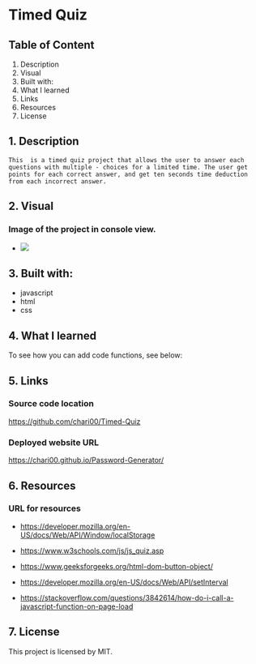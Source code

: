 # Timed Quiz

## Table of Content

1. Description
2. Visual
3. Built with:
4. What I learned
5. Links
6. Resources
7. License

## 1. Description

    This  is a timed quiz project that allows the user to answer each questions with multiple - choices for a limited time. The user get points for each correct answer, and get ten seconds time deduction from each incorrect answer.

## 2. Visual

### Image of the project in console view.

- <img src="./images/lengthrequired.png">

## 3. Built with:

- javascript
- html
- css

## 4. What I learned

To see how you can add code functions, see below:

## 5. Links

### Source code location

https://github.com/chari00/Timed-Quiz

### Deployed website URL

https://chari00.github.io/Password-Generator/

## 6. Resources

### URL for resources

- https://developer.mozilla.org/en-US/docs/Web/API/Window/localStorage

- https://www.w3schools.com/js/js_quiz.asp

- https://www.geeksforgeeks.org/html-dom-button-object/

- https://developer.mozilla.org/en-US/docs/Web/API/setInterval

- https://stackoverflow.com/questions/3842614/how-do-i-call-a-javascript-function-on-page-load

## 7. License

This project is licensed by MIT.

